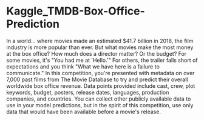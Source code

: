# Kaggle_TMDB-Box-Office-Prediction
In a world… where movies made an estimated $41.7 billion in 2018, the film industry is more popular than ever. But what movies make the most money at the box office? How much does a director matter? Or the budget? For some movies, it's "You had me at 'Hello.'" For others, the trailer falls short of expectations and you think "What we have here is a failure to communicate."  In this competition, you're presented with metadata on over 7,000 past films from The Movie Database to try and predict their overall worldwide box office revenue. Data points provided include cast, crew, plot keywords, budget, posters, release dates, languages, production companies, and countries. You can collect other publicly available data to use in your model predictions, but in the spirit of this competition, use only data that would have been available before a movie's release.
